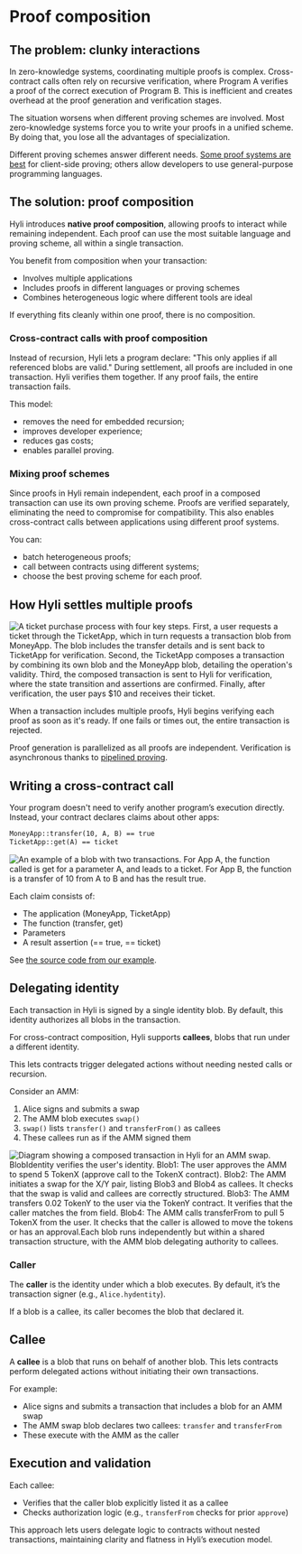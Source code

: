 # Proof composition

## The problem: clunky interactions

In zero-knowledge systems, coordinating multiple proofs is complex. Cross-contract calls often rely on recursive verification, where Program A verifies a proof of the correct execution of Program B. This is inefficient and creates overhead at the proof generation and verification stages.

The situation worsens when different proving schemes are involved. Most zero-knowledge systems force you to write your proofs in a unified scheme. By doing that, you lose all the advantages of specialization.

Different proving schemes answer different needs. [Some proof systems are best](./proof-generation.md) for client-side proving; others allow developers to use general-purpose programming languages.

## The solution: proof composition

Hyli introduces **native proof composition**, allowing proofs to interact while remaining independent. Each proof can use the most suitable language and proving scheme, all within a single transaction.

You benefit from composition when your transaction:

- Involves multiple applications
- Includes proofs in different languages or proving schemes
- Combines heterogeneous logic where different tools are ideal

If everything fits cleanly within one proof, there is no composition.

### Cross-contract calls with proof composition

Instead of recursion, Hyli lets a program declare: "This only applies if all referenced blobs are valid." During settlement, all proofs are included in one transaction. Hyli verifies them together. If any proof fails, the entire transaction fails.

This model:

- removes the need for embedded recursion;
- improves developer experience;
- reduces gas costs;
- enables parallel proving.

### Mixing proof schemes

Since proofs in Hyli remain independent, each proof in a composed transaction can use its own proving scheme. Proofs are verified separately, eliminating the need to compromise for compatibility. This also enables cross-contract calls between applications using different proof systems.

You can:

- batch heterogeneous proofs;
- call between contracts using different systems;
- choose the best proving scheme for each proof.

## How Hyli settles multiple proofs

![A ticket purchase process with four key steps. First, a user requests a ticket through the TicketApp, which in turn requests a transaction blob from MoneyApp. The blob includes the transfer details and is sent back to TicketApp for verification. Second, the TicketApp composes a transaction by combining its own blob and the MoneyApp blob, detailing the operation's validity. Third, the composed transaction is sent to Hyli for verification, where the state transition and assertions are confirmed. Finally, after verification, the user pays $10 and receives their ticket.](../assets/img/proof-composition-flow.jpg)

When a transaction includes multiple proofs, Hyli begins verifying each proof as soon as it's ready. If one fails or times out, the entire transaction is rejected.

Proof generation is parallelized as all proofs are independent. Verification is asynchronous thanks to [pipelined proving](./pipelined-proving.md).

## Writing a cross-contract call

Your program doesn't need to verify another program’s execution directly. Instead, your contract declares claims about other apps:

```md
MoneyApp::transfer(10, A, B) == true
TicketApp::get(A) == ticket
```

![An example of a blob with two transactions. For App A, the function called is get for a parameter A, and leads to a ticket. For App B, the function is a transfer of 10 from A to B and has the result true.](../assets/img/proof-composition-blob.jpg)

Each claim consists of:

- The application (MoneyApp, TicketApp)
- The function (transfer, get)
- Parameters
- A result assertion (== true, == ticket)

See [the source code from our example](https://github.com/hyli-org/examples/blob/492501ebe6caad8a0fbe3f286f0f51f0ddca537c/ticket-app/contract/src/lib.rs#L44-L66).

## Delegating identity

Each transaction in Hyli is signed by a single identity blob. By default, this identity authorizes all blobs in the transaction.

For cross-contract composition, Hyli supports **callees**, blobs that run under a different identity.

This lets contracts trigger delegated actions without needing nested calls or recursion.

Consider an AMM:

1. Alice signs and submits a swap
1. The AMM blob executes `swap()`
1. `swap()` lists `transfer()` and `transferFrom()` as callees
1. These callees run as if the AMM signed them
 
![Diagram showing a composed transaction in Hyli for an AMM swap. BlobIdentity verifies the user's identity. Blob1: The user approves the AMM to spend 5 TokenX (approve call to the TokenX contract). Blob2: The AMM initiates a swap for the X/Y pair, listing Blob3 and Blob4 as callees. It checks that the swap is valid and callees are correctly structured. Blob3: The AMM transfers 0.02 TokenY to the user via the TokenY contract. It verifies that the caller matches the from field. Blob4: The AMM calls transferFrom to pull 5 TokenX from the user. It checks that the caller is allowed to move the tokens or has an approval.Each blob runs independently but within a shared transaction structure, with the AMM blob delegating authority to callees.](../assets/img/amm.jpg)

### Caller

The **caller** is the identity under which a blob executes. By default, it’s the transaction signer (e.g., `Alice.hydentity`).

If a blob is a callee, its caller becomes the blob that declared it.

## Callee

A **callee** is a blob that runs on behalf of another blob. This lets contracts perform delegated actions without initiating their own transactions.

For example:

- Alice signs and submits a transaction that includes a blob for an AMM swap
- The AMM swap blob declares two callees: `transfer` and `transferFrom`
- These execute with the AMM as the caller

## Execution and validation

Each callee:

- Verifies that the caller blob explicitly listed it as a callee
- Checks authorization logic (e.g., `transferFrom` checks for prior `approve`)

This approach lets users delegate logic to contracts without nested transactions, maintaining clarity and flatness in Hyli’s execution model.
